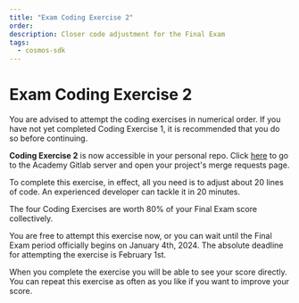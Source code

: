 ```yaml
---
title: "Exam Coding Exercise 2"
order:
description: Closer code adjustment for the Final Exam
tags:
  - cosmos-sdk
---
```


# Exam Coding Exercise 2

<!--
This exercise will be unlocked on November 16th. Successfully completing the four coding exercises will contribute to 80% of your score in the Final Exam.
-->

You are advised to attempt the coding exercises in numerical order. If you have not yet completed Coding Exercise 1, it is recommended that you do so before continuing.

**Coding Exercise 2** is now accessible in your personal repo. Click [here](https://git.academy.b9lab.com/ida-p5-final-exam/student-projects) to go to the Academy Gitlab server and open your project's merge requests page.

To complete this exercise, in effect, all you need is to adjust about 20 lines of code. An experienced developer can tackle it in 20 minutes.

<HighlightBox type="note">

The four Coding Exercises are worth 80% of your Final Exam score collectively. 

You are free to attempt this exercise now, or you can wait until the Final Exam period officially begins on January 4th, 2024. The absolute deadline for attempting the exercise is February 1st.

</HighlightBox>

When you complete the exercise you will be able to see your score directly. You can repeat this exercise as often as you like if you want to improve your score.
